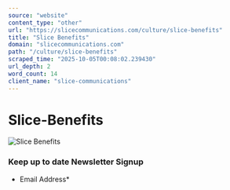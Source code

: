 ```yaml
---
source: "website"
content_type: "other"
url: "https://slicecommunications.com/culture/slice-benefits"
title: "Slice Benefits"
domain: "slicecommunications.com"
path: "/culture/slice-benefits"
scraped_time: "2025-10-05T00:08:02.239430"
url_depth: 2
word_count: 14
client_name: "slice-communications"
---
```


# Slice-Benefits

![Slice Benefits](https://slicecommunications.com/wp-content/uploads/2022/03/Slice-Benefits-300x94.png)

### Keep up to date Newsletter Signup

*   Email Address*